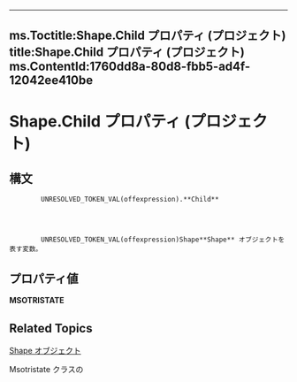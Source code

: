
---
ms.Toctitle:Shape.Child プロパティ (プロジェクト)
title:Shape.Child プロパティ (プロジェクト)
ms.ContentId:1760dd8a-80d8-fbb5-ad4f-12042ee410be
---
# Shape.Child プロパティ (プロジェクト)





## 構文

            UNRESOLVED_TOKEN_VAL(offexpression).**Child**




            UNRESOLVED_TOKEN_VAL(offexpression)Shape**Shape** オブジェクトを表す変数。



## プロパティ値
**MSOTRISTATE**



## Related Topics

[Shape オブジェクト](d2b32bcd-5595-a4a7-9772-feb25fd0103a.md)

Msotristate クラスの[](http://msdn.microsoft.com/en-us/library/office/ff860737(v=office.15))




